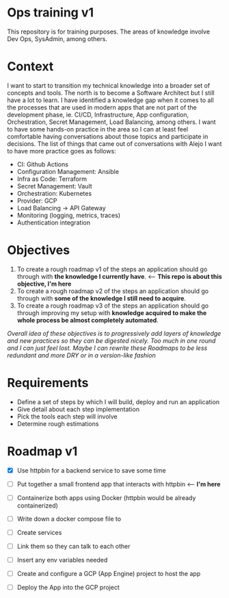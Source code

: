 # Ops training v1
This repository is for training purposes. The areas of knowledge involve Dev Ops, SysAdmin, among others.

# Context
I want to start to transition my technical knowledge into a broader set of concepts and tools. The north is to become a Software Architect but I still have a lot to learn. I have identified a knowledge gap when it comes to all the processes that are used in modern apps that are not part of the development phase, ie. CI/CD, Infrastructure, App configuration, Orchestration, Secret Management, Load Balancing, among others. I want to have some hands-on practice in the area so I can at least feel comfortable having conversations about those topics and participate in decisions. The list of things that came out of conversations with Alejo I want to have more practice goes as follows:
- CI: Github Actions
- Configuration Management: Ansible
- Infra as Code: Terraform
- Secret Management: Vault
- Orchestration: Kubernetes
- Provider: GCP
- Load Balancing -> API Gateway
- Monitoring (logging, metrics, traces)
- Authentication integration

# Objectives
1. To create a rough roadmap v1 of the steps an application should go through with **the knowledge I currently have**.  <-- **This repo is about this objective, I'm here**
2. To create a rough roadmap v2 of the steps an application should go through with **some of the knowledge I still need to acquire**.
3. To create a rough roadmap v3 of the steps an application should go through improving my setup with **knowledge acquired to make the whole process be almost completely automated**.

*Overall idea of these objectives is to progressively add layers of knowledge and new practices so they can be digested nicely. Too much in one round and I can just feel lost. Maybe I can rewrite these Roadmaps to be less redundant and more DRY or in a version-like fashion*

# Requirements
- Define a set of steps by which I will build, deploy and run an application
- Give detail about each step implementation
- Pick the tools each step will involve
- Determine rough estimations 

# Roadmap v1
- [x] Use httpbin for a backend service to save some time
- [ ] Put together a small frontend app that interacts with httpbin <-- **I'm here**
- [ ] Containerize both apps using Docker (httpbin would be already containerized)
- [ ] Write down a docker compose file to
- [ ] Create services
- [ ] Link them so they can talk to each other
- [ ] Insert any env variables needed
- [ ] Create and configure a GCP (App Engine) project to host the app
- [ ] Deploy the App into the GCP project


